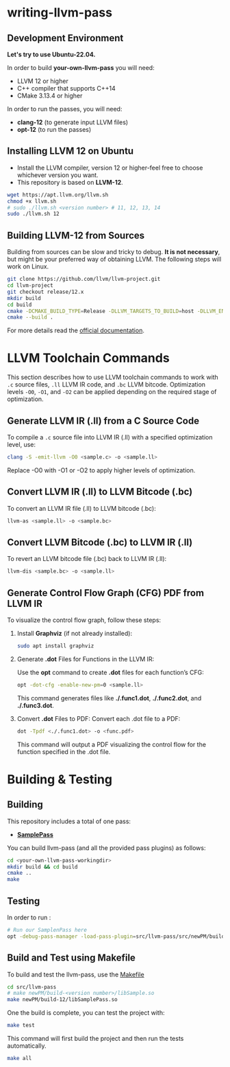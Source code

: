 # writing-llvm-pass

## Development Environment
**Let's try to use Ubuntu-22.04.**

In order to build **your-own-llvm-pass** you will need:
- LLVM 12 or higher
- C++ compiler that supports C++14
- CMake 3.13.4 or higher

In order to run the passes, you will need:
- **clang-12** (to generate input LLVM files)
- **opt-12** (to run the passes)

## Installing LLVM 12 on Ubuntu
- Install the LLVM compiler, version 12 or higher-feel free to choose whichever version you want.
- This repository is based on **LLVM-12**.
```bash
wget https://apt.llvm.org/llvm.sh
chmod +x llvm.sh
# sudo ./llvm.sh <version number> # 11, 12, 13, 14
sudo ./llvm.sh 12
```

## Building LLVM-12 from Sources
Building from sources can be slow and tricky to debug. **It is not necessary**, but might be your preferred way of obtaining LLVM. The following steps will work on Linux.
```bash
git clone https://github.com/llvm/llvm-project.git
cd llvm-project
git checkout release/12.x
mkdir build
cd build
cmake -DCMAKE_BUILD_TYPE=Release -DLLVM_TARGETS_TO_BUILD=host -DLLVM_ENABLE_PROJECTS=clang <llvm-project/root/dir>/llvm/
cmake --build .
```
For more details read the [official documentation](https://llvm.org/docs/CMake.html).

# LLVM Toolchain Commands
This section describes how to use LLVM toolchain commands to work with `.c` source files, `.ll` LLVM IR code, and `.bc` LLVM bitcode. Optimization levels `-O0`, `-O1`, and `-O2` can be applied depending on the required stage of optimization.

## Generate LLVM IR (.ll) from a C Source Code
To compile a `.c` source file into LLVM IR (.ll) with a specified optimization level, use:

```bash
clang -S -emit-llvm -O0 <sample.c> -o <sample.ll>
```

Replace -O0 with -O1 or -O2 to apply higher levels of optimization.

## Convert LLVM IR (.ll) to LLVM Bitcode (.bc)
To convert an LLVM IR file (.ll) to LLVM bitcode (.bc):
```bash
llvm-as <sample.ll> -o <sample.bc>
```

## Convert LLVM Bitcode (.bc) to LLVM IR (.ll)
To revert an LLVM bitcode file (.bc) back to LLVM IR (.ll):
```bash
llvm-dis <sample.bc> -o <sample.ll>
```

## Generate Control Flow Graph (CFG) PDF from LLVM IR
To visualize the control flow graph, follow these steps:
1. Install **Graphviz** (if not already installed):
    ```bash
    sudo apt install graphviz
    ```
2. Generate **.dot** Files for Functions in the LLVM IR:

    Use the **opt** command to create **.dot** files for each function’s CFG:
    ```bash
    opt -dot-cfg -enable-new-pm=0 <sample.ll>
    ```
    This command generates files like **./.func1.dot**, **./.func2.dot**, and **./.func3.dot**.
3. Convert **.dot** Files to PDF:
    Convert each .dot file to a PDF:
    ```bash
    dot -Tpdf <./.func1.dot> -o <func.pdf>
    ```
    This command will output a PDF visualizing the control flow for the function specified in the .dot file.

# Building & Testing
## Building
This repository includes a total of one pass:
- **[SamplePass](src/llvm-pass/newPM/SamplePass.cpp)**

You can build llvm-pass (and all the provided pass plugins) as follows:
```bash
cd <your-own-llvm-pass-workingdir>
mkdir build && cd build
cmake ..
make
```

## Testing
In order to run <your-own-llvm-pass>:
```bash
# Run our SamplenPass here
opt -debug-pass-manager -load-pass-plugin=src/llvm-pass/src/newPM/build-<version>/libSample.so -passes=SamplePass <input file> -o <output file>
```


## Build and Test using Makefile
To build and test the llvm-pass, use the [Makefile](src/llvm-pass/Makefile)

```bash
cd src/llvm-pass
# make newPM/build-<version number>/libSample.so
make newPM/build-12/libSamplePass.so
```

One the build is complete, you can test the project with:
```bash
make test
```

This command will first build the project and then run the tests automatically.
```bash
make all
```
